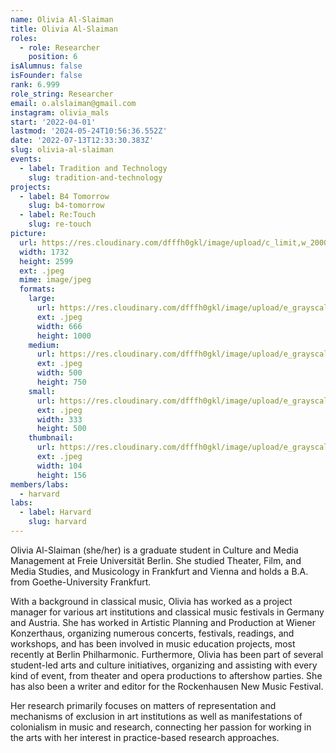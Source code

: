 ```yaml
---
name: Olivia Al-Slaiman
title: Olivia Al-Slaiman
roles:
  - role: Researcher
    position: 6
isAlumnus: false
isFounder: false
rank: 6.999
role_string: Researcher
email: o.alslaiman@gmail.com
instagram: olivia_mals
start: '2022-04-01'
lastmod: '2024-05-24T10:56:36.552Z'
date: '2022-07-13T12:33:30.383Z'
slug: olivia-al-slaiman
events:
  - label: Tradition and Technology
    slug: tradition-and-technology
projects:
  - label: B4 Tomorrow
    slug: b4-tomorrow
  - label: Re:Touch
    slug: re-touch
picture:
  url: https://res.cloudinary.com/dfffh0gkl/image/upload/c_limit,w_2000,h_2000/e_grayscale/v1657708381/IMG_2895_Kopie_Olivia_Al_Slaiman_37789ab337.jpg
  width: 1732
  height: 2599
  ext: .jpeg
  mime: image/jpeg
  formats:
    large:
      url: https://res.cloudinary.com/dfffh0gkl/image/upload/e_grayscale/v1657708382/large_IMG_2895_Kopie_Olivia_Al_Slaiman_37789ab337.jpg
      ext: .jpeg
      width: 666
      height: 1000
    medium:
      url: https://res.cloudinary.com/dfffh0gkl/image/upload/e_grayscale/v1657708383/medium_IMG_2895_Kopie_Olivia_Al_Slaiman_37789ab337.jpg
      ext: .jpeg
      width: 500
      height: 750
    small:
      url: https://res.cloudinary.com/dfffh0gkl/image/upload/e_grayscale/v1657708383/small_IMG_2895_Kopie_Olivia_Al_Slaiman_37789ab337.jpg
      ext: .jpeg
      width: 333
      height: 500
    thumbnail:
      url: https://res.cloudinary.com/dfffh0gkl/image/upload/e_grayscale/v1657708382/thumbnail_IMG_2895_Kopie_Olivia_Al_Slaiman_37789ab337.jpg
      ext: .jpeg
      width: 104
      height: 156
members/labs:
  - harvard
labs:
  - label: Harvard
    slug: harvard
---
```

Olivia Al-Slaiman (she/her) is a graduate student in Culture and Media Management at Freie Universität Berlin. She studied Theater, Film, and Media Studies, and Musicology in Frankfurt and Vienna and holds a B.A. from Goethe-University Frankfurt.

With a background in classical music, Olivia has worked as a project manager for various art institutions and classical music festivals in Germany and Austria. She has worked in Artistic Planning and Production at Wiener Konzerthaus, organizing numerous concerts, festivals, readings, and workshops, and has been involved in music education projects, most recently at Berlin Philharmonic. Furthermore, Olivia has been part of several student-led arts and culture initiatives, organizing and assisting with every kind of event, from theater and opera productions to aftershow parties. She has also been a writer and editor for the Rockenhausen New Music Festival.

Her research primarily focuses on matters of representation and mechanisms of exclusion in art institutions as well as manifestations of colonialism in music and research, connecting her passion for working in the arts with her interest in practice-based research approaches.